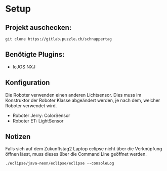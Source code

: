 # Setup
## Projekt auschecken:
`git clone https://gitlab.puzzle.ch/schnuppertag`

## Benötigte Plugins:
* leJOS NXJ

## Konfiguration
Die Roboter verwenden einen anderen Lichtsensor.
Dies muss im Konstruktor der Roboter Klasse abgeändert werden, je nach dem, welcher Roboter verwendet wird.
* Roboter Jerry: ColorSensor
* Roboter ET: LightSensor

## Notizen
Falls sich auf dem Zukunftstag2 Laptop eclipse nicht über die Verknüpfung öffnen lässt, muss dieses über die Command Line geöffnet werden.

`./eclipse/java-neon/eclipse/eclipse --consoleLog`
